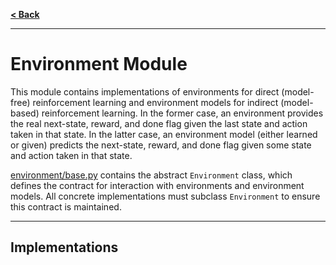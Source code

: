 [**< Back**](../README.md)

---

# Environment Module

This module contains implementations of environments for direct (model-free) reinforcement learning and environment models for indirect (model-based) reinforcement learning. In the former case, an environment provides the real next-state, reward, and done flag given the last state and action taken in that state. In the latter case, an environment model (either learned or given) predicts the next-state, reward, and done flag given some state and action taken in that state.

[environment/base.py](./base.py) contains the abstract `Environment` class, which defines the contract for interaction with environments and environment models. All concrete implementations must subclass `Environment` to ensure this contract is maintained.

---

## Implementations

### 


